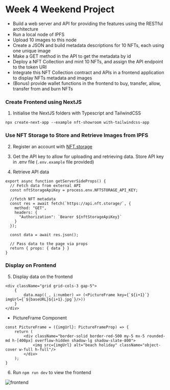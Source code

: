 # Week 4 Weekend Project

* Build a web server and API for providing the features using the RESTful architecture
* Run a local node of IPFS
* Upload 10 images to this node
* Create a JSON and build metadata descriptions for 10 NFTs, each using one unique image
* Make a GET method in the API to get the metadata by id
* Deploy a NFT Collection and mint 10 NFTs, and assign the API endpoint to the token URI
* Integrate this NFT Collection contract and APIs in a frontend application to display NFTs metadata and images
* (Bonus) provide wallet functions in the frontend to buy, transfer, allow, transfer from and burn NFTs

### Create Frontend using NextJS

1. Initialise the NextJS folders with Typescript and TailwindCSS

```
npx create-next-app --example nft-showroom with-tailwindcss-app

```
### Use NFT Storage to Store and Retrieve Images from IPFS

2. Register an account with <a href="https://nft.storage">NFT.storage</a>
   
3. Get the API key to allow for uploading and retrieving data. Store API key in .env file (``.env.example`` file provided)

4. Retrieve API data

```
export async function getServerSideProps() {
  // Fetch data from external API
  const nftStorageApiKey = process.env.NFTSTORAGE_API_KEY;
  
  //fetch NFT metadata
  const res = await fetch(`https://api.nft.storage/`, {
    method: "GET",
    headers: {
      "Authorization": `Bearer ${nftStorageApiKey}`
    }
  });
  
  const data = await res.json();
  
  // Pass data to the page via props
  return { props: { data } }
}

```
### Display on Frontend

5. Display data on the frontend

```
<div className="grid grid-cols-3 gap-5">
    {
        data.map((_, i:number) => (<PictureFrame key={`${i+1}`} imgUrl={`${baseURL}${i+1}.jpg`}/>))
    }
</div>

```

* PictureFrame Component
```
const PictureFrame = ({imgUrl}: PictureFrameProp) => {
    return (
        <div className="border-solid border-red-500 my-5 mx-5 rounded-md h-[400px] overflow-hidden shadow-lg shadow-slate-800">
            <img src={imgUrl} alt="beach holiday" className="object-cover w-full h-full"/>
        </div>
    );
}
```

6. Run ``npm run dev`` to view the frontend

<img src="/frontend.png" alt="frontend">

